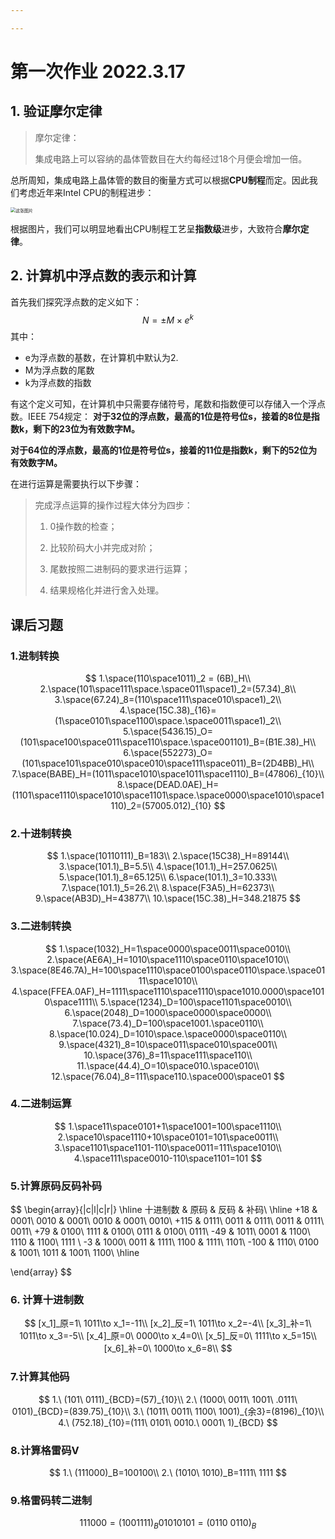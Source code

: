 ```yaml
---

---
```


# 第一次作业 2022.3.17

## 1. 验证摩尔定律



> 摩尔定律：
>
> 集成电路上可以容纳的晶体管数目在大约每经过18个月便会增加一倍。

总所周知，集成电路上晶体管的数目的衡量方式可以根据**CPU制程**而定。因此我们考虑近年来Intel CPU的制程进步：

<img src="C:\cheaser_otherData\MarkDown笔记\一些图片\Pasted image 20220316234735.png" alt="这张图片" style="zoom:50%;" />

根据图片，我们可以明显地看出CPU制程工艺呈**指数级**进步，大致符合**摩尔定律**。

## 2. 计算机中浮点数的表示和计算



首先我们探究浮点数的定义如下：
$$
N=\pm M \times e ^ k
$$
其中：

- e为浮点数的基数，在计算机中默认为2.
- M为浮点数的尾数
- k为浮点数的指数

有这个定义可知，在计算机中只需要存储符号，尾数和指数便可以存储入一个浮点数。IEEE 754规定：
**对于32位的浮点数，最高的1位是符号位s，接着的8位是指数k，剩下的23位为有效数字M。**

**对于64位的浮点数，最高的1位是符号位s，接着的11位是指数k，剩下的52位为有效数字M。**

在进行运算是需要执行以下步骤：

>完成浮点运算的操作过程大体分为四步：
>
>1. 0操作数的检查；
>
>2. 比较阶码大小并完成对阶；
>
>3. 尾数按照二进制码的要求进行运算；
>
>4. 结果规格化并进行舍入处理。

## 课后习题

### 1.进制转换

$$
1.\space(110\space1011)_2 = (6B)_H\\
2.\space(101\space111\space.\space011\space1)_2=(57.34)_8\\
3.\space(67.24)_8=(110\space111\space010\space1)_2\\
4.\space(15C.38)_{16}=(1\space0101\space1100\space.\space0011\space1)_2\\
5.\space(5436.15)_O=(101\space100\space011\space110\space.\space001101)_B=(B1E.38)_H\\
6.\space(552273)_O=(101\space101\space010\space010\space111\space011)_B=(2D4BB)_H\\
7.\space(BABE)_H=(1011\space1010\space1011\space1110)_B=(47806)_{10}\\
8.\space(DEAD.0AE)_H=(1101\space1110\space1010\space1101\space.\space0000\space1010\space1110)_2=(57005.012)_{10}
$$

### 2.十进制转换

$$
1.\space(10110111)_B=183\\
2.\space(15C38)_H=89144\\
3.\space(101.1)_B=5.5\\
4.\space(101.1)_H=257.0625\\
5.\space(101.1)_8=65.125\\
6.\space(101.1)_3=10.333\\
7.\space(101.1)_5=26.2\\
8.\space(F3A5)_H=62373\\
9.\space(AB3D)_H=43877\\
10.\space(15C.38)_H=348.21875
$$

### 3.二进制转换

$$
1.\space(1032)_H=1\space0000\space0011\space0010\\
2.\space(AE6A)_H=1010\space1110\space0110\space1010\\
3.\space(8E46.7A)_H=100\space1110\space0100\space0110\space.\space0111\space1010\\
4.\space(FFEA.0AF)_H=1111\space1110\space1110\space1010.0000\space1010\space1111\\
5.\space(1234)_D=100\space1101\space0010\\
6.\space(2048)_D=1000\space0000\space0000\\
7.\space(73.4)_D=100\space1001.\space0110\\
8.\space(10.024)_D=1010\space.\space0000\space0110\\
9.\space(4321)_8=10\space011\space010\space001\\
10.\space(376)_8=11\space111\space110\\
11.\space(44.4)_O=10\space010.\space010\\
12.\space(76.04)_8=111\space110.\space000\space01
$$

### 4.二进制运算

$$
1.\space11\space0101+1\space1001=100\space1110\\
2.\space10\space1110+10\space0101=101\space0011\\
3.\space1101\space1101-110\space0011=111\space1010\\
4.\space111\space0010-110\space1101=101
$$

### 5.计算原码反码补码

$$
\begin{array}{|c|l|c|r|}
\hline
十进制数 & 原码  & 反码 & 补码\\
\hline
+18   & 0001\ 0010   & 0001\ 0010   & 0001\ 0010\\
+115 & 0111\ 0011 & 0111\ 0011 & 0111\ 0011\\
+79     & 0100\ 1111 & 0100\ 0111 & 0100\ 0111\\
-49 & 1011\ 0001 & 1100\ 1110 & 1100\ 1111 \\
-3 & 1000\ 0011 & 1111\ 1100 & 1111\ 1101\\
-100 & 1110\ 0100 & 1001\ 1011 & 1001\ 1100\\
\hline

\end{array}
$$

### 6. 计算十进制数

$$
[x_1]_原=1\ 1011\to x_1=-11\\
[x_2]_反=1\ 1011\to x_2=-4\\
[x_3]_补=1\ 1011\to x_3=-5\\
[x_4]_原=0\ 0000\to x_4=0\\
[x_5]_反=0\ 1111\to x_5=15\\
[x_6]_补=0\ 1000\to x_6=8\\
$$

### 7.计算其他码

$$
1.\ (101\ 0111)_{BCD}=(57)_{10}\\
2.\ (1000\ 0011\ 1001\ .0111\ 0101)_{BCD}=(839.75)_{10}\\
3.\ (1011\ 0011\ 1100\ 1001)_{余3}=(8196)_{10}\\
4.\ (752.18)_{10}=(111\ 0101\ 0010.\ 0001\ 1)_{BCD}
$$

### 8.计算格雷码V

$$
1.\ (111000)_B=100100\\
2.\ (1010\ 1010)_B=1111\ 1111
$$

### 9.格雷码转二进制

$$
111000=(1001111)_B
01010101=(0110\ 0110)_B
$$


